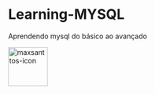 # Learning-MYSQL
Aprendendo mysql do básico ao avançado

<img  align="center" alt="maxsanttos-icon" height="" width="80" align="center"
src="https://cdn.jsdelivr.net/gh/devicons/devicon/icons/mysql/mysql-original-wordmark.svg" />
